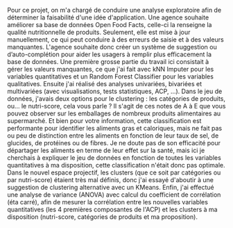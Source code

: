 Pour ce projet, on m'a chargé de conduire une analyse exploratoire afin de déterminer la faisabilité d'une idée d'application. Une agence souhaite améliorer sa base de données Open Food Facts, celle-ci la renseigne la qualité nutritionnelle de produits. Seulement, elle est mise à jour manuellement, ce qui peut conduire à des erreurs de saisie et à des valeurs manquantes. L'agence souhaite donc créer un système de suggestion ou d’auto-complétion pour aider les usagers à remplir plus efficacement la base de données. Une première grosse partie du travail ici consistait à gérer les valeurs manquantes, ce que j'ai fait avec kNN Imputer pour les variables quantitatives et un Random Forest Classifier pour les variables qualitatives. Ensuite j'ai réalisé des analyses univariées, bivariées et multivariées (avec visualisations, tests statistiques, ACP, ...). Dans le jeu de données, j'avais deux options pour le clustering : les catégories de produits, ou... le nutri-score, cela vous parle ? Il s'agit de ces notes de A à E que vous pouvez observer sur les emballages de nombreux produits alimentaires au supermarché. Et bien pour votre information, cette classification est performante pour identifier les aliments gras et caloriques, mais ne fait pas ou peu de distinction entre les aliments en fonction de leur taux de sel, de glucides, de protéines ou de fibres. Je ne doute pas de son efficacité pour départager les aliments en terme de leur effet sur la santé, mais ici je cherchais à expliquer le jeu de données en fonction de toutes les variables quantitatives à ma disposition, cette classification n'était donc pas optimale. Dans le nouvel espace projectif, les clusters (que ce soit par catégories ou par nutri-score) étaient très mal définis, donc j'ai essayé d'aboutir à une suggestion de clustering alternative avec un KMeans. Enfin, j'ai effectué une analyse de variance (ANOVA) avec calcul du coefficient de corrélation (éta carré), afin de mesurer la corrélation entre les nouvelles variables quantitatives (les 4 premières composantes de l'ACP) et les clusters à ma disposition (nutri-score, catégories de produits et ma proposition).
